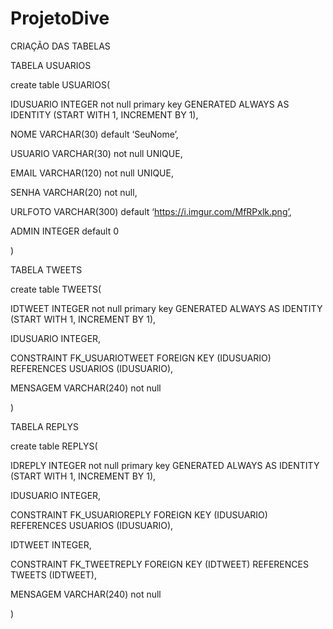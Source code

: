 # ProjetoDive

CRIAÇÃO DAS TABELAS

TABELA USUARIOS

create table USUARIOS(

IDUSUARIO INTEGER not null primary key GENERATED ALWAYS AS IDENTITY (START WITH 1, INCREMENT BY 1),

NOME VARCHAR(30) default ‘SeuNome’,

USUARIO VARCHAR(30) not null UNIQUE,

EMAIL VARCHAR(120) not null UNIQUE,

SENHA VARCHAR(20) not null,

URLFOTO VARCHAR(300) default ‘https://i.imgur.com/MfRPxlk.png’,

ADMIN INTEGER default 0

)

TABELA TWEETS

create table TWEETS(

IDTWEET INTEGER not null primary key GENERATED ALWAYS AS IDENTITY (START WITH 1, INCREMENT BY 1),

IDUSUARIO INTEGER,

CONSTRAINT FK_USUARIOTWEET FOREIGN KEY (IDUSUARIO) REFERENCES USUARIOS (IDUSUARIO),

MENSAGEM VARCHAR(240) not null

)

TABELA REPLYS

create table REPLYS(

IDREPLY INTEGER not null primary key GENERATED ALWAYS AS IDENTITY (START WITH 1, INCREMENT BY 1),

IDUSUARIO INTEGER,

CONSTRAINT FK_USUARIOREPLY FOREIGN KEY (IDUSUARIO) REFERENCES USUARIOS (IDUSUARIO),

IDTWEET INTEGER,

CONSTRAINT FK_TWEETREPLY FOREIGN KEY (IDTWEET) REFERENCES TWEETS (IDTWEET),

MENSAGEM VARCHAR(240) not null

)
